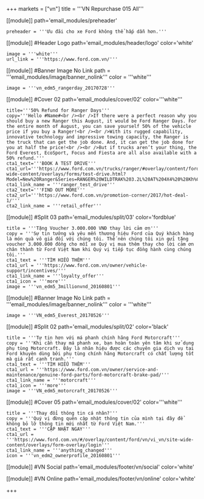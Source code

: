 +++
markets = ["vn"]
title = '''VN Repurchase 015 All'''

[[module]]
path='email_modules/preheader'

	preheader = '''Ưu đãi cho xe Ford không thể hấp dẫn hơn.'''

[[module]] #Header Logo
path='email_modules/header/logo'
color='white'

	image = '''white'''
	url_link = '''https://www.ford.com.vn/'''

 [[module]] #Banner Image No Link
path = '''email_modules/image/banner_nolink'''
color = '''white'''

	image = '''vn_edm5_rangerday_20170728''' 

[[module]] #Cover 02
path='email_modules/cover/02'
color='''white'''

	
	title='''50% Refund for Ranger Days'''
	copy='''Hello #Name#<br /><br />If there were a perfect reason why you should buy a new Ranger this August, it would be Ford Ranger Days. For the entire month of August, you can save yourself 50% of the vehicle price if you buy a Ranger!<br /><br />With its rugged capability, innovative technology and impressive towing capacity, the Ranger is the truck that can get the job done. And, it can get the job done for you at half the price!<br /><br />But if trucks aren’t your thing, the Ford Everest, EcoSport, Focus and Fiesta are all also available with a 50% refund.'''
	cta1_text='''BOOK A TEST DRIVE'''
	cta1_url='''https://www.ford.com.vn/trucks/ranger/#overlay/content/ford/vn/vi_vn/site-wide-content/overlays/forms/test-drive.html?Model=New%20Ranger&Series=RANGER%20WILDTRAK%203.2L%20AT%204X4%20%28Kh%C3%B4ng%20c%C3%B3%20n%E1%BA%AFp%20th%C3%B9ng%20cu%E1%BB%99n%29'''
	cta1_link_name = '''ranger_test_drive'''
	cta2_text='''FIND OUT MORE'''
	cta2_url='''https://www.ford.com.vn/promotion-corner/2017/hot-deal-1/'''
	cta2_link_name = '''retail_offer'''

[[module]] #Split 03
path='email_modules/split/03'
color='fordblue'

	title = '''Tặng Voucher 3.000.000 VNĐ thay lời cảm ơn'''
	copy = '''Sự tin tưởng và yêu mến thương hiệu Ford của Quý khách hàng là món quà vô giá đối với chúng tôi. Thế nên chúng tôi xin gửi tặng voucher 3.000.000 đồng cho mỗi xe Quý vị mua thêm thay cho lời cảm ơn chân thành từ Ford Việt Nam khi Quý vị tiếp tục đồng hành cùng chúng tôi.'''
	cta1_text = '''TÌM HIỂU THÊM'''
	cta1_url = '''https://www.ford.com.vn/owner/vehicle-support/incentives/'''
	cta1_link_name = '''loyalty_offer'''
	cta1_icon = '''more'''
	image = '''vn_edm5_3millionvnd_20160801'''

[[module]] #Banner Image No Link
path = '''email_modules/image/banner_nolink'''
color = '''white'''

	image = '''VN_edm5_Everest_20170526'''

[[module]] #Split 02
path='email_modules/split/02'
color='black'

	title = '''Tự tin hơn với má phanh chính hãng Ford Motorcraft'''
	copy = '''Khi cần thay má phanh xe, bạn hoàn toàn yên tâm khi sử dụng phụ tùng Motorcraft. Đây là nhãn hiệu được các chuyên gia dịch vụ tại Ford khuyên dùng bởi phụ tùng chính hãng Motorcraft có chất lượng tốt mà giá rất cạnh tranh.'''
	cta1_text = '''TÌM HIỂU THÊM'''
	cta1_url = '''https://www.ford.com.vn/owner/service-and-maintenance/genuine-ford-parts/ford-motorcraft-brake-pad/'''
	cta1_link_name = '''motorcraft'''
	cta1_icon = '''more'''
	image = '''VN_edm5_motorcraft_20170526'''

[[module]] #Cover 05
path='email_modules/cover/02'
color='''white'''

	title = '''Thay đổi thông tin cá nhân?'''
	copy = '''Quý vị đừng quên cập nhật thông tin của mình tại đây để không bỏ lỡ thông tin mới nhất từ Ford Việt Nam.'''
	cta1_text = '''CẬP NHẬT NGAY'''
	cta1_url = '''https://www.ford.com.vn/#/overlay/content/ford/vn/vi_vn/site-wide-content/overlays/form-overlay/login'''
	cta1_link_name = '''anything_changed'''
	icon = '''vn_edm2_ownerprofile_20160801'''

[[module]] #VN Social
path='email_modules/footer/vn/social'
color='white'


[[module]] #VN Online
path='email_modules/footer/vn/online'
color='white'


+++